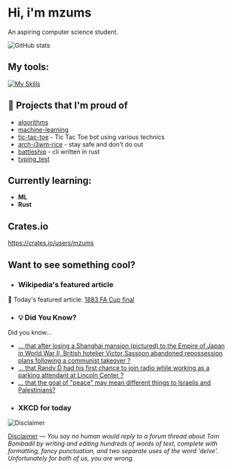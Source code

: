 # Hi, i'm mzums
An aspiring computer science student.  

![GitHub stats](https://github-readme-stats.vercel.app/api?username=mzums&show_icons=true&include_all_commits=true&theme=radical)

## My tools:
  
[![My Skills](https://skillicons.dev/icons?i=rust,python,pytorch,cpp,github,linux,arch,flutter&theme=dark)](https://skillicons.dev)

## 📌 Projects that I'm proud of
<!--PINNED:START-->
- [algorithms](https://github.com/mzums/algorithms)
- [machine-learning](https://github.com/mzums/machine-learning)
- [tic-tac-toe](https://github.com/mzums/tic-tac-toe) - Tic Tac Toe bot using various technics
- [arch-i3wm-rice](https://github.com/mzums/arch-i3wm-rice) - stay safe and don't do out
- [battleship](https://github.com/mzums/battleship) - cli written in rust
- [typing_test](https://github.com/mzums/typing_test)
<!--PINNED:END-->

## Currently learning:
- **ML**
- **Rust**

## Crates.io
https://crates.io/users/mzums

## Want to see something cool?

- ### Wikipedia's featured article
    <!--WIKI:START-->
📖 Today's featured article: [1883 FA Cup final](https://en.wikipedia.org/wiki/1883_FA_Cup_final)
<!--WIKI:END-->

- ### 💡 Did You Know?
    <!--DYK:START-->
Did you know...
- [... that after losing a Shanghai mansion (pictured) to the Empire of Japan in World War II, British hotelier Victor Sassoon abandoned repossession plans following a communist takeover ?](https://en.wikipedia.org/wiki/Regan_Garden)
- [... that Randy D had his first chance to join radio while working as a parking attendant at Lincoln Center ?](https://en.wikipedia.org/wiki/Randy_D)
- [... that the goal of "peace" may mean different things to Israelis and Palestinians?](https://en.wikipedia.org/wiki/Peace_discourse_in_the_Israeli%E2%80%93Palestinian_conflict)
<!--DYK:END-->

- ### XKCD for today
    <!--XKCD:START-->
![Disclaimer](https://imgs.xkcd.com/comics/disclaimer.png)

[Disclaimer](https://xkcd.com/3126) — *You say no human would reply to a forum thread about Tom Bombadil by writing and editing hundreds of words of text, complete with formatting, fancy punctuation, and two separate uses of the word 'delve'. Unfortunately for both of us, you are wrong.*
<!--XKCD:END-->
